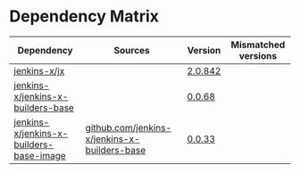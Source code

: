 # Dependency Matrix

Dependency | Sources | Version | Mismatched versions
---------- | ------- | ------- | -------------------
[jenkins-x/jx](https://github.com/jenkins-x/jx) |  | [2.0.842](https://github.com/jenkins-x/jx/releases/tag/v2.0.842) | 
[jenkins-x/jenkins-x-builders-base](https://github.com/jenkins-x/jenkins-x-builders-base) |  | [0.0.68](https://github.com/jenkins-x/jenkins-x-builders-base/releases/tag/v0.0.68) | 
[jenkins-x/jenkins-x-builders-base-image](https://github.com/jenkins-x/jenkins-x-builders-base-image) | [github.com/jenkins-x/jenkins-x-builders-base](https://github.com/jenkins-x/jenkins-x-builders-base.git) | [0.0.33]() | 
